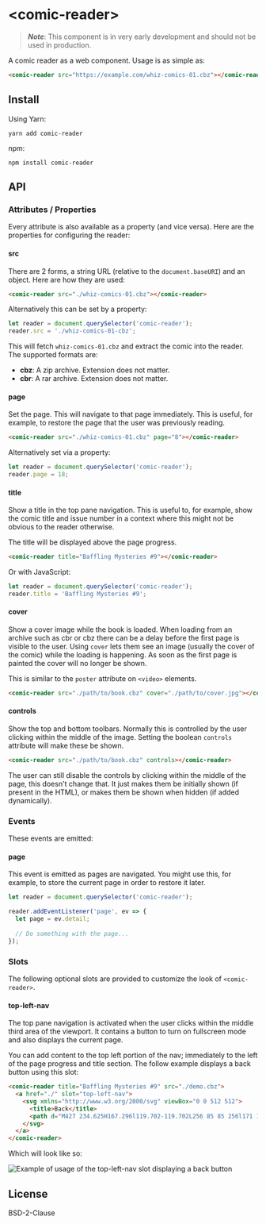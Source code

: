 # &lt;comic-reader&gt;

> ___Note___: This component is in very early development and should not be used in production.

A comic reader as a web component. Usage is as simple as:

```html
<comic-reader src="https://example.com/whiz-comics-01.cbz"></comic-reader>
```

## Install

Using Yarn:

```shell
yarn add comic-reader
```

npm:

```shell
npm install comic-reader
```

## API

### Attributes / Properties

Every attribute is also available as a property (and vice versa). Here are the properties for configuring the reader:

#### src

There are 2 forms, a string URL (relative to the `document.baseURI`) and an object. Here are how they are used:

```html
<comic-reader src="./whiz-comics-01.cbz"></comic-reader>
```

Alternatively this can be set by a property:

```js
let reader = document.querySelector('comic-reader');
reader.src = './whiz-comics-01-cbz';
```

This will fetch `whiz-comics-01.cbz` and extract the comic into the reader. The supported formats are:

* __cbz__: A zip archive. Extension does not matter.
* __cbr__: A rar archive. Extension does not matter.

#### page

Set the page. This will navigate to that page immediately. This is useful, for example, to restore the page that the user was previously reading.

```html
<comic-reader src="./whiz-comics-01.cbz" page="8"></comic-reader>
```

Alternatively set via a property:

```js
let reader = document.querySelector('comic-reader');
reader.page = 18;
```

#### title

Show a title in the top pane navigation. This is useful to, for example, show the comic title and issue number in a context where this might not be obvious to the reader otherwise.

The title will be displayed above the page progress.

```html
<comic-reader title="Baffling Mysteries #9"></comic-reader>
```

Or with JavaScript:

```js
let reader = document.querySelector('comic-reader');
reader.title = 'Baffling Mysteries #9';
```

#### cover

Show a cover image while the book is loaded. When loading from an archive such as cbr or cbz there can be a delay before the first page is visible to the user. Using `cover` lets them see an image (usually the cover of the comic) while the loading is happening. As soon as the first page is painted the cover will no longer be shown.

This is similar to the `poster` attribute on `<video>` elements.

```html
<comic-reader src="./path/to/book.cbz" cover="./path/to/cover.jpg"></comic-reader>
```

#### controls

Show the top and bottom toolbars. Normally this is controlled by the user clicking within the middle of the image. Setting the boolean `controls` attribute will make these be shown.

```html
<comic-reader src="./path/to/book.cbz" controls></comic-reader>
```

The user can still disable the controls by clicking within the middle of the page, this doesn't change that. It just makes them be initially shown (if present in the HTML), or makes them be shown when hidden (if added dynamically).

### Events

These events are emitted:

#### page

This event is emitted as pages are navigated. You might use this, for example, to store the current page in order to restore it later.

```js
let reader = document.querySelector('comic-reader');

reader.addEventListener('page', ev => {
  let page = ev.detail;
  
  // Do something with the page...
});
```

### Slots

The following optional slots are provided to customize the look of `<comic-reader>`.

#### top-left-nav

The top pane navigation is activated when the user clicks within the middle third area of the viewport. It contains a button to turn on fullscreen mode and also displays the current page.

You can add content to the top left portion of the nav; immediately to the left of the page progress and title section. The follow example displays a back button using this slot:

```html
<comic-reader title="Baffling Mysteries #9" src="./demo.cbz">
  <a href="./" slot="top-left-nav">
    <svg xmlns="http://www.w3.org/2000/svg" viewBox="0 0 512 512">
      <title>Back</title>
      <path d="M427 234.625H167.296l119.702-119.702L256 85 85 256l171 171 29.922-29.924-118.626-119.701H427v-42.75z"/>
    </svg>
  </a>
</comic-reader>
```

Which will look like so:

![Example of usage of the top-left-nav slot displaying a back button](https://user-images.githubusercontent.com/361671/53805364-ecbb3400-3f17-11e9-8ec8-0a34deaa12b6.png)

## License 

BSD-2-Clause